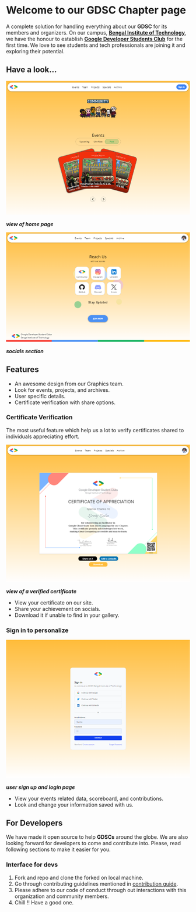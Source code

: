 # Welcome to our GDSC Chapter page

A complete solution for handling everything about our **GDSC** for its members and organizers. On our campus, **[Bengal Institute of Technology](https://bitcollege.in)**, we have the honour to establish **[Google Developer Students Club](https://gdsc.community.dev)** for the first time. We love to see students and tech professionals are joining it and exploring their potential.

## Have a look...

![home page](client/public/readme_img/home.png)

**_view of home page_**

![socials section](client/public//readme_img/socials.png)

**_socials section_**

## Features

- An awesome design from our Graphics team.
- Look for events, projects, and archives.
- User specific details.
- Certificate verification with share options.

### Certificate Verification
The most useful feature which help us a lot to verify certificates shared to individuals appreciating effort.

![certificate verification page](client/public/readme_img/cert_template.png)

***view of a verified certificate***
- View your certificate on our site.
- Share your achievement on socials.
- Download it if unable to find in your gallery.

### Sign in to personalize

![sing in page image](client/public/readme_img/user_auth.png)

***user sign up and login page***
- View your events related data, scoreboard, and contributions.
- Look and change your information saved with us.


## For Developers
We  have made it open source to help **GDSCs** around the globe. We are also looking forward for developers to come and contribute into. Please, read following sections to make it easier for you.
### Interface for devs
1. Fork and repo and clone the forked on local machine.
2. Go through contributing guidelines mentioned in [contribution guide](CONTRIBUTING.md).
3. Please adhere to our code of conduct through out interactions with this organization and  community members.
4. Chill !! Have a good one.